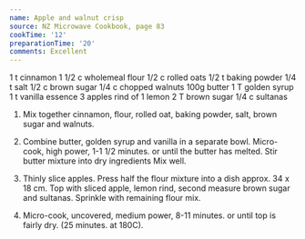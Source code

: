 ```yaml
---
name: Apple and walnut crisp
source: NZ Microwave Cookbook, page 83
cookTime: '12'
preparationTime: '20'
comments: Excellent
---
```


1 t cinnamon
1 1/2 c wholemeal flour
1/2 c rolled oats
1/2 t baking powder
1/4 t salt
1/2 c brown sugar
1/4 c chopped walnuts
100g butter
1 T golden syrup
1 t vanilla essence
3 apples
rind of 1 lemon
2 T brown sugar
1/4 c sultanas

1.  Mix together cinnamon, flour, rolled oat, baking powder, salt, brown sugar and walnuts.

2.  Combine butter, golden syrup and vanilla in a separate bowl.  Micro-cook, high power, 1-1 1/2 minutes. or until the butter has melted.  Stir butter mixture into dry ingredients  Mix well.

3.  Thinly slice apples.  Press half the flour mixture into a dish approx. 34 x 18 cm.  Top with sliced apple, lemon rind, second measure brown sugar and sultanas.  Sprinkle with remaining flour mix.

4.  Micro-cook, uncovered, medium power, 8-11 minutes. or until top is fairly dry.  (25 minutes. at 180C).

